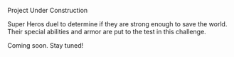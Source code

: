 Project Under Construction

Super Heros duel to determine if they are strong enough to save the world. Their special abilities and armor are put to the test in this challenge. 

Coming soon. Stay tuned!